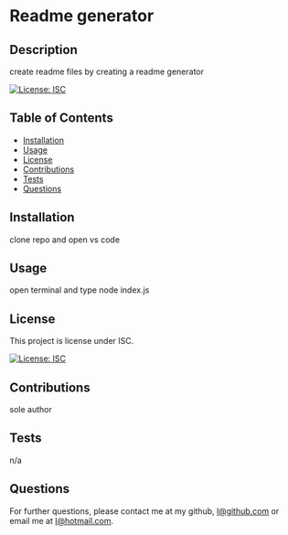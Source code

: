 # Readme generator

  ## Description 
  create readme files by creating a readme generator

  [![License: ISC](https://img.shields.io/badge/License-ISC-blue.svg)](https://opensource.org/licenses/ISC)

  ## Table of Contents
- [Installation](#installation)
- [Usage](#usage)
- [License](#license)
- [Contributions](#contributions)
- [Tests](#tests)
- [Questions](#questions)

## Installation
clone repo and open vs code

## Usage
open terminal and type node index.js

## License
This project is license under ISC.

[![License: ISC](https://img.shields.io/badge/License-ISC-blue.svg)](https://opensource.org/licenses/ISC)

## Contributions
sole author

## Tests
n/a



## Questions
For further questions, please contact me at my github, l@github.com or email me at l@hotmail.com.



